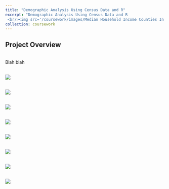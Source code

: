 ```yaml
---
title: "Demographic Analysis Using Census Data and R"
excerpt: "Demographic Analysis Using Census Data and R
 <br/><img src='/coursework/images/Median Household Income Counties In Maine.png'>"
collection: coursework
---
```


<h2>Project Overview</h2>
<br>
Blah blah

 <br/><img src='/portfolio/images/balt_pop_change_line_Graph.png'>
 
 <br/><img src='/portfolio/images/balt_hist_export.png'>
 
 <br/><img src='/portfolio/images/balt_box_export.png'>
 
 <br/><img src='/portfolio/images/balt_scatter_export.png'>

 <br/><img src='/portfolio/images/Balt City Bus Stops.png'>
 
 <br/><img src='/portfolio/images/Census Tract 401 Bus Stops.png'>
 
 <br/><img src='/portfolio/images/bus_stops_401_plot.png'>
 
 <br/><img src='/portfolio/images/F Test Bus Stops Balt City All.PNG'>
